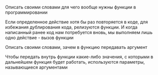 Описать своими словами для чего вообще нужны функции в программировании

Если определенное действие хотя бы раз повторяется в коде, для избежания дублирования кода, релизуются функции. И когда написанный ранее код нам потребуется вновь, мы выполняем лишь одно действие - вызов функции

Описать своими словами, зачем в функцию передавать аргумент

Чтобы передать внутрь функции какие-либо значения, с которыми в дальнейшем функция будет работать, используются параметры, называющиеся аргументами
